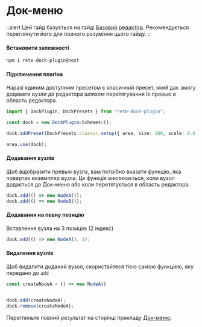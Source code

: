 # Док-меню

::alert
Цей гайд базується на гайді [Базовий редактор](/uk/docs/basic). Рекомендується переглянути його для повного розуміння цього гайду.
::

#### Встановити залежності

```bash
npm i rete-dock-plugin@next
```

#### Підключення плагіна

Наразі єдиним доступним пресетом є класичний пресет, який дає змогу додавати вузли до редактора шляхом перетягування їх превью в область редактора.

```ts
import { DockPlugin, DockPresets } from "rete-dock-plugin";

const dock = new DockPlugin<Schemes>();

dock.addPreset(DockPresets.classic.setup({ area, size: 100, scale: 0.6 }));

area.use(dock);
```

#### Додавання вузлів

Щоб відобразити превью вузла, вам потрібно вказати функцію, яка повертає екземпляр вузла. Ця функція викликається, коли вузол додається до Док-меню або коли перетягується в область редактора.

```ts
dock.add(() => new NodeA());
dock.add(() => new NodeB());
```

#### Додавання на певну позицію

Вставлення вузла на 3 позицію (2 індекс)

```ts
dock.add(() => new NodeA(), 2);
```

#### Видалення вузлів

Щоб видалити доданий вузол, скористайтеся тією самою функцією, яку передано до `add`

```ts
const createNodeA = () => new NodeA()


dock.add(createNodeA);
dock.remove(createNodeA);
```

Перегляньте повний результат на сторінці прикладу [Док-меню](/uk/examples/dock).
